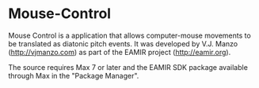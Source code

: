 # Mouse-Control
Mouse Control is a application that allows computer-mouse movements to be translated as diatonic pitch events. It was developed by V.J. Manzo (http://vjmanzo.com) as part of the EAMIR project (http://eamir.org). 

The source requires Max 7 or later and the EAMIR SDK package available through Max in the "Package Manager". 
